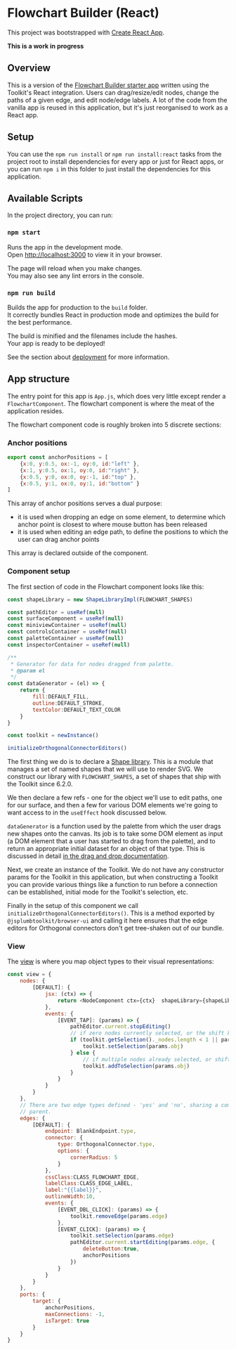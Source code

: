 # Flowchart Builder (React)

This project was bootstrapped with [Create React App](https://github.com/facebook/create-react-app).

**This is a work in progress**

## Overview

This is a version of the [Flowchart Builder starter app](https://jsplumbtoolkit.com/demonstrations/flowchart-builder) written using the Toolkit's React integration.  Users can drag/resize/edit nodes, change the paths of a given edge, and edit node/edge labels. A lot of the code from the vanilla app is reused in this application, but it's just reorganised to work as a React app.

## Setup

You can use the `npm run install` or `npm run install:react` tasks from the project root to install dependencies for every app or just for React apps, or you can run `npm i` in this folder to just install the dependencies for this application.


## Available Scripts

In the project directory, you can run:

### `npm start`

Runs the app in the development mode.\
Open [http://localhost:3000](http://localhost:3000) to view it in your browser.

The page will reload when you make changes.\
You may also see any lint errors in the console.

### `npm run build`

Builds the app for production to the `build` folder.\
It correctly bundles React in production mode and optimizes the build for the best performance.

The build is minified and the filenames include the hashes.\
Your app is ready to be deployed!

See the section about [deployment](https://facebook.github.io/create-react-app/docs/deployment) for more information.

## App structure

The entry point for this app is `App.js`, which does very little except render a `FlowchartComponent`. The flowchart component is where the meat of the application resides.

The flowchart component code is roughly broken into 5 discrete sections:

### Anchor positions

```javascript
export const anchorPositions = [
    {x:0, y:0.5, ox:-1, oy:0, id:"left" },
    {x:1, y:0.5, ox:1, oy:0, id:"right" },
    {x:0.5, y:0, ox:0, oy:-1, id:"top" },
    {x:0.5, y:1, ox:0, oy:1, id:"bottom" }
]
```

This array of anchor positions serves a dual purpose:

- it is used when dropping an edge on some element, to determine which anchor point is closest to where mouse button has been released
- it is used when editing an edge path, to define the positions to which the user can drag anchor points

This array is declared outside of the component.

### Component setup

The first section of code in the Flowchart component looks like this:

```javascript
const shapeLibrary = new ShapeLibraryImpl(FLOWCHART_SHAPES)

const pathEditor = useRef(null)
const surfaceComponent = useRef(null)
const miniviewContainer = useRef(null)
const controlsContainer = useRef(null)
const paletteContainer = useRef(null)
const inspectorContainer = useRef(null)

/**
 * Generator for data for nodes dragged from palette.
 * @param el
 */
const dataGenerator = (el) => {
    return {
        fill:DEFAULT_FILL,
        outline:DEFAULT_STROKE,
        textColor:DEFAULT_TEXT_COLOR
    }
}

const toolkit = newInstance()

initializeOrthogonalConnectorEditors()
```

The first thing we do is to declare a [Shape library](https://docs.jsplumbtoolkit.com/toolkit/6.x/lib/shape-libraries). This is a module that manages a set of named shapes that we will use to render SVG. We construct our library with `FLOWCHART_SHAPES`, a set of shapes that ship with the Toolkit since 6.2.0.

We then declare a few refs - one for the object we'll use to edit paths, one for our surface, and then a few for various DOM elements we're going to want access to in the `useEffect` hook discussed below.

`dataGenerator` is a function used by the palette from which the user drags new shapes onto the canvas. Its job is to take some DOM element as input (a DOM element that a user has started to drag from the palette), and to return an appropriate initial dataset for an object of that type. This is discussed in detail [in the drag and drop documentation](https://docs.jsplumbtoolkit.com/toolkit/6.x/lib/drag-and-drop).

Next, we create an instance of the Toolkit. We do not have any constructor params for the Toolkit in this application, but when constructing a Toolkit you can provide various things like a function to run before a connection can be established, initial mode for the Toolkit's selection, etc.

Finally in the setup of this component we call `initializeOrthogonalConnectorEditors()`. This is a method exported by `@jsplumbtoolkit/browser-ui` and calling it here ensures that the edge editors for Orthogonal connectors don't get tree-shaken out of our bundle.

### View

The [view](https://docs.jsplumbtoolkit.com/toolkit/6.x/lib/views) is where you map object types to their visual representations:

```javascript
const view = {
    nodes: {
        [DEFAULT]: {
            jsx: (ctx) => {
                return <NodeComponent ctx={ctx}  shapeLibrary={shapeLibrary}/>
            },
            events: {
                [EVENT_TAP]: (params) => {
                    pathEditor.current.stopEditing()
                    // if zero nodes currently selected, or the shift key wasnt pressed, make this node the only one in the selection.
                    if (toolkit.getSelection()._nodes.length < 1 || params.e.shiftKey !== true) {
                        toolkit.setSelection(params.obj)
                    } else {
                        // if multiple nodes already selected, or shift was pressed, add this node to the current selection.
                        toolkit.addToSelection(params.obj)
                    }
                }
            }
        }
    },
    // There are two edge types defined - 'yes' and 'no', sharing a common
    // parent.
    edges: {
        [DEFAULT]: {
            endpoint: BlankEndpoint.type,
            connector: {
                type: OrthogonalConnector.type,
                options: {
                    cornerRadius: 5
                }
            },
            cssClass:CLASS_FLOWCHART_EDGE,
            labelClass:CLASS_EDGE_LABEL,
            label:"{{label}}",
            outlineWidth:10,
            events: {
                [EVENT_DBL_CLICK]: (params) => {
                    toolkit.removeEdge(params.edge)
                },
                [EVENT_CLICK]: (params) => {
                    toolkit.setSelection(params.edge)
                    pathEditor.current.startEditing(params.edge, {
                        deleteButton:true,
                        anchorPositions
                    })
                }
            }
        }
    },
    ports: {
        target: {
            anchorPositions,
            maxConnections: -1,
            isTarget: true
        }
    }
}
```


